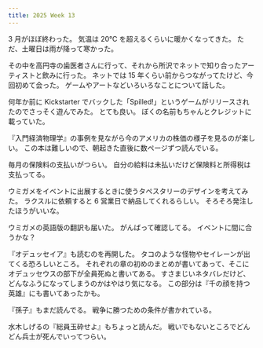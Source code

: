 ```yaml
---
title: 2025 Week 13
---
```


3 月がほぼ終わった。
気温は 20℃ を超えるくらいに暖かくなってきた。
ただ、土曜日は雨が降って寒かった。

その中を高円寺の歯医者さんに行って、それから所沢でネットで知り合ったアーティストと飲みに行った。
ネットでは 15 年くらい前からつながってたけど、今回初めて会った。
ゲームやアートなどいろいろなことについて話した。

何年か前に Kickstarter でバックした「Spilled!」というゲームがリリースされたのでさっそく遊んでみた。
とても良い。
ぼくの名前もちゃんとクレジットに載っていた。

『入門経済物理学』の事例を見ながら今のアメリカの株価の様子を見るのが楽しい。
この本は難しいので、朝起きた直後に数ページずつ読んでいる。

毎月の保険料の支払いがつらい。
自分の給料は未払いだけど保険料と所得税は支払ってる。

ウミガメをイベントに出展するときに使うタペスタリーのデザインを考えてみた。
ラクスルに依頼すると 6 営業日で納品してくれるらしい。
そろそろ発注したほうがいいな。

ウミガメの英語版の翻訳も届いた。
がんばって確認してる。
イベントに間に合うかな？

『オデュッセイア』も読むのを再開した。
タコのような怪物やセイレーンが出てくる恐ろしいところ。
それぞれの章の初めのまとめが書いてあって、そこにオデュッセウスの部下が全員死ぬと書いてある。
すさまじいネタバレだけど、どんなふうになってしまうのかはやはり気になる。
この部分は『千の顔を持つ英雄』にも書いてあったかも。

『孫子』もまだ読んでる。
戦争に勝つための条件が書かれている。

水木しげるの『総員玉砕せよ』もちょっと読んだ。
戦いでもないところでどんどん兵士が死んでいってつらい。
